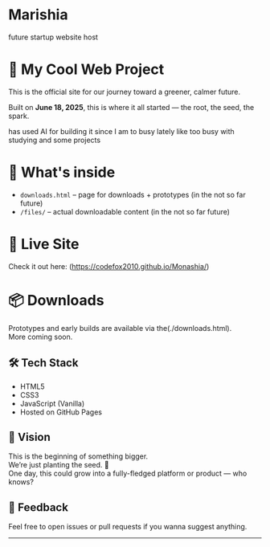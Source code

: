 # Marishia
future startup website host

# 🌱 My Cool Web Project

This is the official site for our journey toward a greener, calmer future.

Built on **June 18, 2025**, this is where it all started — the root, the seed, the spark. 

has used AI for building it since I am to busy lately like too busy with studying and some projects

# 🧩 What's inside

- `downloads.html` – page for downloads + prototypes (in the not so far future)
- `/files/` – actual downloadable content (in the not so far future)

# 🚀 Live Site

Check it out here: (https://codefox2010.github.io/Monashia/)

# 📦 Downloads

Prototypes and early builds are available via the(./downloads.html).  
More coming soon.

## 🛠️ Tech Stack

- HTML5
- CSS3
- JavaScript (Vanilla)
- Hosted on GitHub Pages

## 🧠 Vision

This is the beginning of something bigger.  
We’re just planting the seed. 🌱  
One day, this could grow into a fully-fledged platform or product — who knows?

## 💬 Feedback

Feel free to open issues or pull requests if you wanna suggest anything.

---
